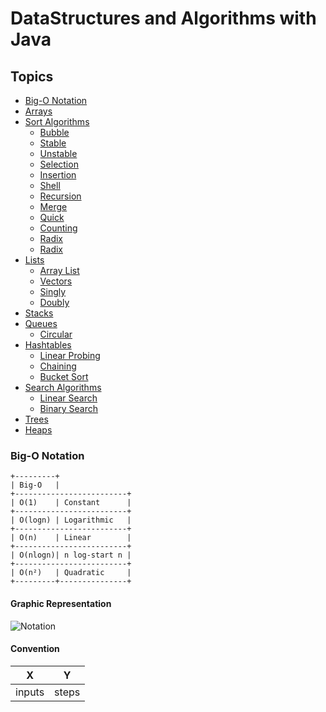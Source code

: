 # DataStructures and Algorithms with Java

## Topics
- [Big-O Notation](#graphic-representation)
- [Arrays](src/Arrays/README.md)
- [Sort Algorithms](src/SortAlgorithms/README.md)
    - [Bubble](src/SortAlgorithms/README.md#bubble-sort)
    - [Stable](src/SortAlgorithms/README.md#unstable-sort-vs-stable-sort-theory)
    - [Unstable](src/SortAlgorithms/README.md#unstable-sort-vs-stable-sort-theory)
    - [Selection](src/SortAlgorithms/README.md#selection-sort)
    - [Insertion](src/SortAlgorithms/README.md#insertion-sort)
    - [Shell]()
    - [Recursion]()
    - [Merge]()
    - [Quick]()
    - [Counting]()
    - [Radix]()
    - [Radix]()
- [Lists]()
    - [Array List]()
    - [Vectors]()
    - [Singly]()
    - [Doubly]()
- [Stacks]()
- [Queues]()
    - [Circular]()
- [Hashtables]()
    - [Linear Probing]()
    - [Chaining]()
    - [Bucket Sort]()
- [Search Algorithms]()
    -  [Linear Search]()
    -  [Binary Search]()
- [Trees]()
- [Heaps]()


### Big-O Notation
```text
+---------+
| Big-O   |
+-------------------------+
| O(1)    | Constant      |
+-------------------------+
| O(logn) | Logarithmic   |
+-------------------------+
| O(n)    | Linear        |
+-------------------------+
| O(nlogn)| n log-start n |
+-------------------------+
| O(n²)   | Quadratic     |
+---------+---------------+
```
#### Graphic Representation
![Notation](https://upload.wikimedia.org/wikipedia/commons/thumb/7/7e/Comparison_computational_complexity.svg/250px-Comparison_computational_complexity.svg.png "Graphic")
#### Convention
| X | Y |
|---|---|
| inputs  | steps  |